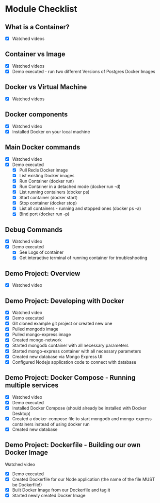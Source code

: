 # Module Checklist 

## What is a Container?
 - [X] Watched videos
  
## Container vs Image
 - [X] Watched videos
 - [X] Demo executed - run two different Versions of Postgres Docker Images

## Docker vs Virtual Machine
 - [X] Watched videos

## Docker components
 - [X] Watched video
 - [X] Installed Docker on your local machine

## Main Docker commands
 - [X] Watched video
 - [X] Demo executed
   - [X] Pull Redis Docker image
   - [X] List existing Docker images
   - [X] Run Container (docker run)
   - [X] Run Container in a detached mode (docker run -d)
   - [X] List running containers (docker ps)
   - [X] Start container (docker start)
   - [X] Stop container (docker stop)
   - [X] List all containers - running and stopped ones (docker ps -a)
   - [X] Bind port (docker run -p)

## Debug Commands
 - [X] Watched video
 - [X] Demo executed
   - [X] See Logs of container
   - [X] Get interactive terminal of running container for troubleshooting
  
## Demo Project: Overview
 - [X] Watched video

## Demo Project: Developing with Docker
 - [X] Watched video
 - [X] Demo executed
 - [X] Git cloned example git project or created new one
 - [X] Pulled mongodb image
 - [X] Pulled mongo-express image
 - [X] Created mongo-network
 - [X] Started mongodb container with all necessary parameters
 - [X] Started mongo-express container with all necessary parameters
 - [X] Created new database via Mongo Express UI
 - [X] Configured Nodejs application code to connect with database

## Demo Project: Docker Compose - Running multiple services
 - [X] Watched video
 - [X] Demo executed
 - [X] Installed Docker Compose (should already be installed with Docker
Desktop)
 - [X] Created a docker-compose file to start mongodb and mongo-express
containers instead of using docker run
 - [X] Created new database

## Demo Project: Dockerfile - Building our own Docker Image
Watched video
 - [X] Demo executed
 - [X] Created Dockerfile for our Node application (the name of the file MUST
be Dockerfile!)
 - [X] Built Docker Image from our Dockerfile and tag it
 - [X] Started newly created Docker Image